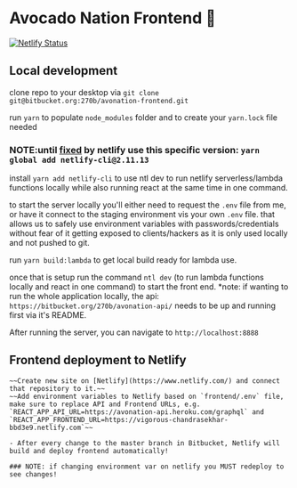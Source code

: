 # Avocado Nation Frontend 🥑

[![Netlify Status](https://api.netlify.com/api/v1/badges/83c50317-9af2-4c3c-a396-3e2b1b4a25b1/deploy-status)](https://app.netlify.com/sites/vigorous-chandrasekhar-bbd3e9/deploys)

## Local development

clone repo to your desktop via `git clone git@bitbucket.org:270b/avonation-frontend.git`

run `yarn` to populate `node_modules` folder and to create your `yarn.lock` file needed

### NOTE:until [fixed](https://github.com/netlify/cli/issues/659) by netlify use this specific version: `yarn global add netlify-cli@2.11.13`

install `yarn add netlify-cli` to use ntl dev to run netlify serverless/lambda functions locally while also running react at the same time in one command.

to start the server locally you'll either need to request the `.env` file from me, or have it connect to the staging environment vis your own `.env` file. that allows us to safely use environment variables with passwords/credentials without fear of it getting exposed to clients/hackers as it is only used locally and not pushed to git.

run `yarn build:lambda` to get local build ready for lambda use.

once that is setup run the command `ntl dev` (to run lambda functions locally and react in one command) to start the front end. \*note: if wanting to run the whole application locally, the api: `https://bitbucket.org/270b/avonation-api/` needs to be up and running first via it's README.

After running the server, you can navigate to `http://localhost:8888`

## Frontend deployment to Netlify

~~~Push repository on Bitbucket.~~
~~Create new site on [Netlify](https://www.netlify.com/) and connect that repository to it.~~
~~Add environment variables to Netlify based on `frontend/.env` file, make sure to replace API and Frontend URLs, e.g. `REACT_APP_API_URL=https://avonation-api.heroku.com/graphql` and `REACT_APP_FRONTEND_URL=https://vigorous-chandrasekhar-bbd3e9.netlify.com`~~

- After every change to the master branch in Bitbucket, Netlify will build and deploy frontend automatically!

### NOTE: if changing environment var on netlify you MUST redeploy to see changes!
